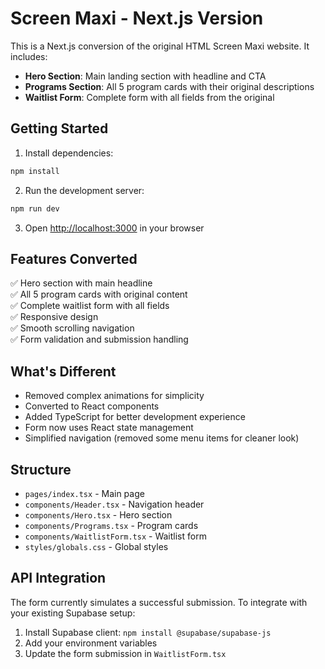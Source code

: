 # Screen Maxi - Next.js Version

This is a Next.js conversion of the original HTML Screen Maxi website. It includes:

- **Hero Section**: Main landing section with headline and CTA
- **Programs Section**: All 5 program cards with their original descriptions
- **Waitlist Form**: Complete form with all fields from the original

## Getting Started

1. Install dependencies:
```bash
npm install
```

2. Run the development server:
```bash
npm run dev
```

3. Open [http://localhost:3000](http://localhost:3000) in your browser

## Features Converted

✅ Hero section with main headline  
✅ All 5 program cards with original content  
✅ Complete waitlist form with all fields  
✅ Responsive design  
✅ Smooth scrolling navigation  
✅ Form validation and submission handling  

## What's Different

- Removed complex animations for simplicity
- Converted to React components
- Added TypeScript for better development experience
- Form now uses React state management
- Simplified navigation (removed some menu items for cleaner look)

## Structure

- `pages/index.tsx` - Main page
- `components/Header.tsx` - Navigation header
- `components/Hero.tsx` - Hero section
- `components/Programs.tsx` - Program cards
- `components/WaitlistForm.tsx` - Waitlist form
- `styles/globals.css` - Global styles

## API Integration

The form currently simulates a successful submission. To integrate with your existing Supabase setup:

1. Install Supabase client: `npm install @supabase/supabase-js`
2. Add your environment variables
3. Update the form submission in `WaitlistForm.tsx` 